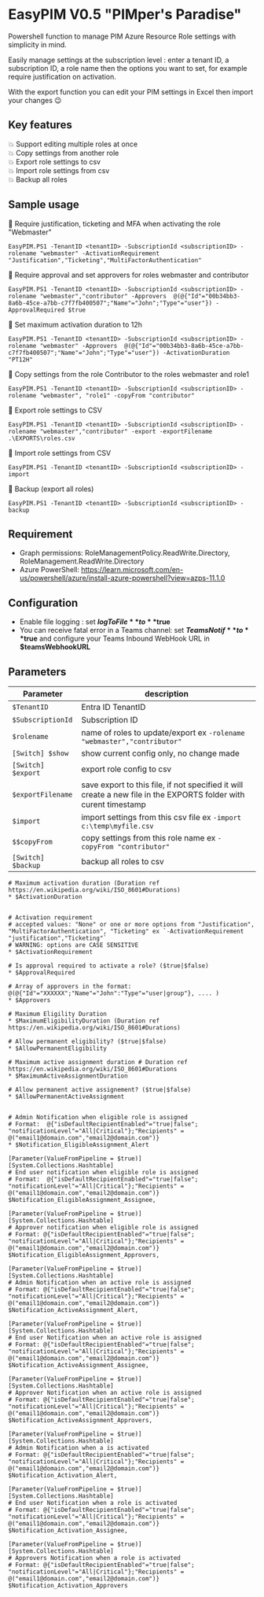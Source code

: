 # EasyPIM V0.5 "PIMper's Paradise"
Powershell function to manage PIM Azure Resource Role settings with simplicity in mind.

Easily manage settings at the subscription level : enter a tenant ID, a subscription ID, a role name 
then the options you want to set, for example require justification on activation.

With the export function you can edit your PIM settings in Excel then import your changes :wink:

## Key features
:boom: Support editing multiple roles at once  
:boom: Copy settings from another role  
:boom: Export role settings to csv  
:boom: Import role settings from csv  
:boom: Backup all roles  

## Sample usage
:memo: Require justification, ticketing and MFA when activating the role "Webmaster"  
 ```pwsh
 EasyPIM.PS1 -TenantID <tenantID> -SubscriptionId <subscriptionID> -rolename "webmaster" -ActivationRequirement "Justification","Ticketing","MultiFactorAuthentication"
 ```


:memo: Require approval and set approvers for roles webmaster and contributor  
```pwsh
EasyPIM.PS1 -TenantID <tenantID> -SubscriptionId <subscriptionID> -rolename "webmaster","contributor" -Approvers  @(@{"Id"="00b34bb3-8a6b-45ce-a7bb-c7f7fb400507";"Name"="John";"Type"="user"}) -ApprovalRequired $true
```


:memo: Set maximum activation duration to 12h  
```pwsh
EasyPIM.PS1 -TenantID <tenantID> -SubscriptionId <subscriptionID> -rolename "webmaster" -Approvers  @(@{"Id"="00b34bb3-8a6b-45ce-a7bb-c7f7fb400507";"Name"="John";"Type"="user"}) -ActivationDuration "PT12H"
```


:memo: Copy settings from the role Contributor to the roles webmaster and role1  
```pwsh
EasyPIM.PS1 -TenantID <tenantID> -SubscriptionId <subscriptionID> -rolename "webmaster", "role1" -copyFrom "contributor"
```


:memo: Export role settings to CSV  
```pwsh
EasyPIM.PS1 -TenantID <tenantID> -SubscriptionId <subscriptionID> -rolename "webmaster","contributor" -export -exportFilename .\EXPORTS\roles.csv
```


:memo: Import role settings from CSV  
```pwsh
EasyPIM.PS1 -TenantID <tenantID> -SubscriptionId <subscriptionID> -import
```


:memo: Backup (export all roles)  
```pwsh
EasyPIM.PS1 -TenantID <tenantID> -SubscriptionId <subscriptionID> -backup
```

## Requirement
* Graph permissions: RoleManagementPolicy.ReadWrite.Directory, RoleManagement.ReadWrite.Directory
* Azure PowerShell: https://learn.microsoft.com/en-us/powershell/azure/install-azure-powershell?view=azps-11.1.0

## Configuration
* Enable file logging : set **$logToFile** to **$true**
* You can receive fatal error in a Teams channel: set **$TeamsNotif** to **$true** and configure  your Teams Inbound WebHook URL in **$teamsWebhookURL**

## Parameters

|Parameter|description|
|---|---|
|`$TenantID`| Entra ID TenantID|
|`$SubscriptionId`| Subscription ID|
|`$rolename`| name of roles to update/export ex `-rolename "webmaster","contributor"`|   
|`[Switch] $show `|  show current config only, no change made|
|`[Switch] $export`| export role config to csv|
|`$exportFilename`| save export to this file, if not specified it will create a new file in the EXPORTS folder with curent timestamp|
|`$import `| import settings from this csv file ex `-import c:\temp\myfile.csv`|
|`$$copyFrom`| copy settings from this role name ex `-copyFrom "contributor"`|  
|`[Switch] $backup`| backup all roles to csv |
    
 

    # Maximum activation duration (Duration ref https://en.wikipedia.org/wiki/ISO_8601#Durations)
    * $ActivationDuration

   
    # Activation requirement    
    # accepted values: "None" or one or more options from "Justification", "MultiFactorAuthentication", "Ticketing" ex `-ActivationRequirement "justification","Ticketing"`
    # WARNING: options are CASE SENSITIVE
    * $ActivationRequirement 
     
    # Is approval required to activate a role? ($true|$false)
    * $ApprovalRequired

    # Array of approvers in the format: @(@{"Id"="XXXXXX";"Name"="John":"Type"="user|group"}, .... )
    * $Approvers
    
    # Maximum Eligility Duration
    * $MaximumEligibilityDuration (Duration ref https://en.wikipedia.org/wiki/ISO_8601#Durations)
    
    # Allow permanent eligibility? ($true|$false)
    * $AllowPermanentEligibility

    # Maximum active assignment duration # Duration ref https://en.wikipedia.org/wiki/ISO_8601#Durations
    * $MaximumActiveAssignmentDuration 

    # Allow permanent active assignement? ($true|$false)
    * $AllowPermanentActiveAssignment

    
    # Admin Notification when eligible role is assigned
    # Format:  @{"isDefaultRecipientEnabled"="true|false"; "notificationLevel"="All|Critical"};"Recipients" = @("email1@domain.com","email2@domain.com")} 
    * $Notification_EligibleAssignment_Alert
    
    [Parameter(ValueFromPipeline = $true)]
    [System.Collections.Hashtable]
    # End user notification when eligible role is assigned
    # Format:  @{"isDefaultRecipientEnabled"="true|false"; "notificationLevel"="All|Critical"};"Recipients" = @("email1@domain.com","email2@domain.com")} 
    $Notification_EligibleAssignment_Assignee, 
    
    [Parameter(ValueFromPipeline = $true)]
    [System.Collections.Hashtable]
    # Approver notification when eligible role is assigned
    # Format: @{"isDefaultRecipientEnabled"="true|false"; "notificationLevel"="All|Critical"};"Recipients" = @("email1@domain.com","email2@domain.com")} 
    $Notification_EligibleAssignment_Approvers, 
    
    [Parameter(ValueFromPipeline = $true)]
    [System.Collections.Hashtable]
    # Admin Notification when an active role is assigned
    # Format: @{"isDefaultRecipientEnabled"="true|false"; "notificationLevel"="All|Critical"};"Recipients" = @("email1@domain.com","email2@domain.com")} 
    $Notification_ActiveAssignment_Alert,

    [Parameter(ValueFromPipeline = $true)]
    [System.Collections.Hashtable]
    # End user Notification when an active role is assigned
    # Format: @{"isDefaultRecipientEnabled"="true|false"; "notificationLevel"="All|Critical"};"Recipients" = @("email1@domain.com","email2@domain.com")} 
    $Notification_ActiveAssignment_Assignee,

    [Parameter(ValueFromPipeline = $true)]
    [System.Collections.Hashtable]
    # Approver Notification when an active role is assigned
    # Format: @{"isDefaultRecipientEnabled"="true|false"; "notificationLevel"="All|Critical"};"Recipients" = @("email1@domain.com","email2@domain.com")} 
    $Notification_ActiveAssignment_Approvers,

    [Parameter(ValueFromPipeline = $true)]
    [System.Collections.Hashtable]
    # Admin Notification when a is activated
    # Format: @{"isDefaultRecipientEnabled"="true|false"; "notificationLevel"="All|Critical"};"Recipients" = @("email1@domain.com","email2@domain.com")} 
    $Notification_Activation_Alert,

    [Parameter(ValueFromPipeline = $true)]
    [System.Collections.Hashtable]
    # End user Notification when a role is activated
    # Format: @{"isDefaultRecipientEnabled"="true|false"; "notificationLevel"="All|Critical"};"Recipients" = @("email1@domain.com","email2@domain.com")} 
    $Notification_Activation_Assignee,

    [Parameter(ValueFromPipeline = $true)]
    [System.Collections.Hashtable]
    # Approvers Notification when a role is activated
    # Format: @{"isDefaultRecipientEnabled"="true|false"; "notificationLevel"="All|Critical"};"Recipients" = @("email1@domain.com","email2@domain.com")} 
    $Notification_Activation_Approvers